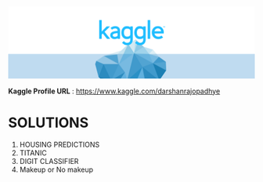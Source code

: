 <img src = "https://github.com/therrshan/Kaggle-Solutions/blob/master/banner.png">

**Kaggle Profile URL** : https://www.kaggle.com/darshanrajopadhye

# SOLUTIONS 

1. HOUSING PREDICTIONS
2. TITANIC
3. DIGIT CLASSIFIER
4. Makeup or No makeup
